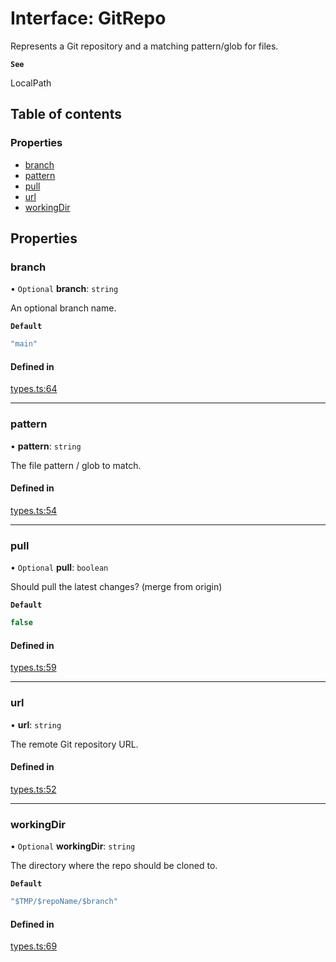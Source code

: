 # Interface: GitRepo

Represents a Git repository and a matching pattern/glob for files.

**`See`**

LocalPath

## Table of contents

### Properties

- [branch](GitRepo.md#branch)
- [pattern](GitRepo.md#pattern)
- [pull](GitRepo.md#pull)
- [url](GitRepo.md#url)
- [workingDir](GitRepo.md#workingdir)

## Properties

### branch

• `Optional` **branch**: `string`

An optional branch name.

**`Default`**

```ts
"main"
```

#### Defined in

[types.ts:64](https://github.com/roxlabs/coldsnip/blob/8db7009/src/types.ts#L64)

___

### pattern

• **pattern**: `string`

The file pattern / glob to match.

#### Defined in

[types.ts:54](https://github.com/roxlabs/coldsnip/blob/8db7009/src/types.ts#L54)

___

### pull

• `Optional` **pull**: `boolean`

Should pull the latest changes? (merge from origin)

**`Default`**

```ts
false
```

#### Defined in

[types.ts:59](https://github.com/roxlabs/coldsnip/blob/8db7009/src/types.ts#L59)

___

### url

• **url**: `string`

The remote Git repository URL.

#### Defined in

[types.ts:52](https://github.com/roxlabs/coldsnip/blob/8db7009/src/types.ts#L52)

___

### workingDir

• `Optional` **workingDir**: `string`

The directory where the repo should be cloned to.

**`Default`**

```ts
"$TMP/$repoName/$branch"
```

#### Defined in

[types.ts:69](https://github.com/roxlabs/coldsnip/blob/8db7009/src/types.ts#L69)
